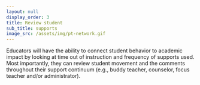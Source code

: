 ```yaml
---
layout: null
display_order: 3
title: Review student
sub_title: supports
image_src: /assets/img/pt-network.gif
---
```

Educators will have the ability to connect student behavior to academic impact by looking at time out of instruction and frequency of supports used. Most importantly, they can review student movement and the comments throughout their support continuum (e.g., buddy teacher, counselor, focus teacher and/or administrator).